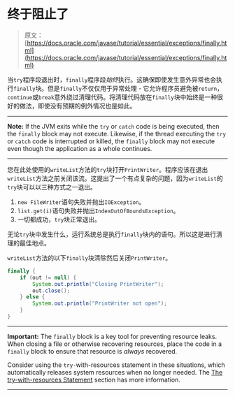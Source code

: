 # 终于阻止了

> 原文： [https://docs.oracle.com/javase/tutorial/essential/exceptions/finally.html](https://docs.oracle.com/javase/tutorial/essential/exceptions/finally.html)

当`try`程序段退出时，`finally`程序段*始终*执行。这确保即使发生意外异常也会执行`finally`块。但是`finally`不仅仅用于异常处理 - 它允许程序员避免被`return`，`continue`或`break`意外绕过清理代码。将清理代码放在`finally`块中始终是一种很好的做法，即使没有预期的例外情况也是如此。

* * *

**Note:** If the JVM exits while the `try` or `catch` code is being executed, then the `finally` block may not execute. Likewise, if the thread executing the `try` or `catch` code is interrupted or killed, the `finally` block may not execute even though the application as a whole continues.

* * *

您在此处使用的`writeList`方法的`try`块打开`PrintWriter`。程序应该在退出`writeList`方法之前关闭该流。这提出了一个有点复杂的问题，因为`writeList`的`try`块可以以三种方式之一退出。

1.  `new FileWriter`语句失败并抛出`IOException`。
2.  `list.get(i)`语句失败并抛出`IndexOutOfBoundsException`。
3.  一切都成功，`try`块正常退出。

无论`try`块中发生什么，运行系统总是执行`finally`块内的语句。所以这是进行清理的最佳地点。

`writeList`方法的以下`finally`块清除然后关闭`PrintWriter`。

```java
finally {
    if (out != null) { 
        System.out.println("Closing PrintWriter");
        out.close(); 
    } else { 
        System.out.println("PrintWriter not open");
    } 
} 

```

* * *

**Important:** The `finally` block is a key tool for preventing resource leaks. When closing a file or otherwise recovering resources, place the code in a `finally` block to ensure that resource is _always_ recovered.

Consider using the `try-`with-resources statement in these situations, which automatically releases system resources when no longer needed. The [The try-with-resources Statement](tryResourceClose.html) section has more information.

* * *